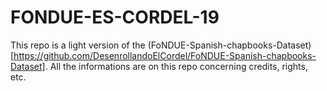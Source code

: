 # FONDUE-ES-CORDEL-19

This repo is a light version of the (FoNDUE-Spanish-chapbooks-Dataset)[https://github.com/DesenrollandoElCordel/FoNDUE-Spanish-chapbooks-Dataset]. All the informations are on this repo concerning credits, rights, etc.